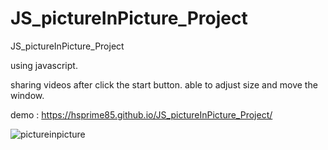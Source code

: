 # JS_pictureInPicture_Project
JS_pictureInPicture_Project

using javascript.

sharing videos after click the start button. able to adjust size and move the window.



demo : https://hsprime85.github.io/JS_pictureInPicture_Project/

![pictureinpicture](https://user-images.githubusercontent.com/67762188/103042013-fec2f800-452c-11eb-9f8e-d2c55c1f74af.gif)
